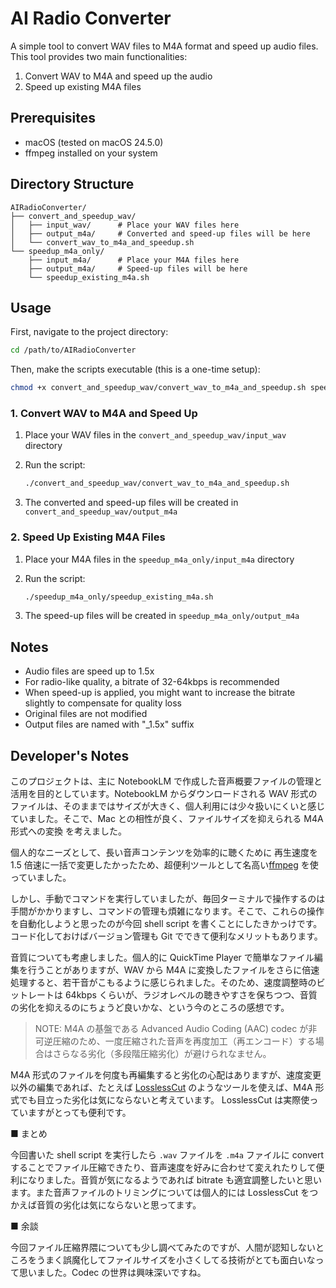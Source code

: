 # AI Radio Converter

A simple tool to convert WAV files to M4A format and speed up audio files. This tool provides two main functionalities:

1. Convert WAV to M4A and speed up the audio
2. Speed up existing M4A files

## Prerequisites

- macOS (tested on macOS 24.5.0)
- ffmpeg installed on your system

## Directory Structure

```text
AIRadioConverter/
├── convert_and_speedup_wav/
│   ├── input_wav/      # Place your WAV files here
│   ├── output_m4a/     # Converted and speed-up files will be here
│   └── convert_wav_to_m4a_and_speedup.sh
└── speedup_m4a_only/
    ├── input_m4a/      # Place your M4A files here
    ├── output_m4a/     # Speed-up files will be here
    └── speedup_existing_m4a.sh
```

## Usage

First, navigate to the project directory:

```bash
cd /path/to/AIRadioConverter
```

Then, make the scripts executable (this is a one-time setup):

```bash
chmod +x convert_and_speedup_wav/convert_wav_to_m4a_and_speedup.sh speedup_m4a_only/speedup_existing_m4a.sh
```

### 1. Convert WAV to M4A and Speed Up

1. Place your WAV files in the `convert_and_speedup_wav/input_wav` directory
2. Run the script:

   ```bash
   ./convert_and_speedup_wav/convert_wav_to_m4a_and_speedup.sh
   ```

3. The converted and speed-up files will be created in `convert_and_speedup_wav/output_m4a`

### 2. Speed Up Existing M4A Files

1. Place your M4A files in the `speedup_m4a_only/input_m4a` directory
2. Run the script:

   ```bash
   ./speedup_m4a_only/speedup_existing_m4a.sh
   ```

3. The speed-up files will be created in `speedup_m4a_only/output_m4a`

## Notes

- Audio files are speed up to 1.5x
- For radio-like quality, a bitrate of 32-64kbps is recommended
- When speed-up is applied, you might want to increase the bitrate slightly to compensate for quality loss
- Original files are not modified
- Output files are named with "\_1.5x" suffix

## Developer's Notes

このプロジェクトは、主に NotebookLM で作成した音声概要ファイルの管理と活用を目的としています。NotebookLM からダウンロードされる WAV 形式のファイルは、そのままではサイズが大きく、個人利用には少々扱いにくいと感じていました。そこで、Mac との相性が良く、ファイルサイズを抑えられる M4A 形式への変換 を考えました。

個人的なニーズとして、長い音声コンテンツを効率的に聴くために 再生速度を 1.5 倍速に一括で変更したかったため、超便利ツールとして名高い[ffmpeg](https://ffmpeg.org/) を使っていました。

しかし、手動でコマンドを実行していましたが、毎回ターミナルで操作するのは手間がかかりますし、コマンドの管理も煩雑になります。そこで、これらの操作を自動化しようと思ったのが今回 shell script を書くことにしたきかっけです。コード化しておけばバージョン管理も Git でできて便利なメリットもあります。

音質についても考慮しました。個人的に QuickTime Player で簡単なファイル編集を行うことがありますが、WAV から M4A に変換したファイルをさらに倍速処理すると、若干音がこもるように感じられました。そのため、速度調整時のビットレートは 64kbps くらいが、ラジオレベルの聴きやすさを保ちつつ、音質の劣化を抑えるのにちょうど良いかな、という今のところの感想です。

> NOTE:
> M4A の基盤である Advanced Audio Coding (AAC) codec が非可逆圧縮のため、一度圧縮された音声を再度加工（再エンコード）する場合はさらなる劣化（多段階圧縮劣化）が避けられなません。

M4A 形式のファイルを何度も再編集すると劣化の心配はありますが、速度変更以外の編集であれば、たとえば [LosslessCut](https://github.com/mifi/lossless-cut) のようなツールを使えば、M4A 形式でも目立った劣化は気にならないと考えています。 LosslessCut は実際使っていますがとっても便利です。

■ まとめ

今回書いた shell script を実行したら `.wav` ファイルを `.m4a` ファイルに convert することでファイル圧縮できたり、音声速度を好みに合わせて変えれたりして便利になりました。音質が気になるようであれば bitrate も適宜調整したいと思います。また音声ファイルのトリミングについては個人的には LosslessCut をつかえば音質の劣化は気にならないと思ってます。

■ 余談

今回ファイル圧縮界隈についても少し調べてみたのですが、人間が認知しないところをうまく誤魔化してファイルサイズを小さくしてる技術がとても面白いなって思いました。Codec の世界は興味深いですね。
